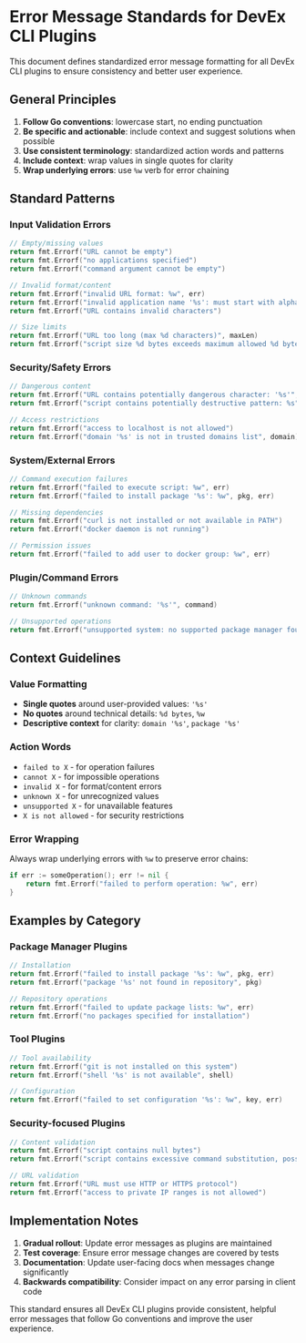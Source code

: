 # Error Message Standards for DevEx CLI Plugins

This document defines standardized error message formatting for all DevEx CLI plugins to ensure consistency and better user experience.

## General Principles

1. **Follow Go conventions**: lowercase start, no ending punctuation
2. **Be specific and actionable**: include context and suggest solutions when possible
3. **Use consistent terminology**: standardized action words and patterns
4. **Include context**: wrap values in single quotes for clarity
5. **Wrap underlying errors**: use `%w` verb for error chaining

## Standard Patterns

### Input Validation Errors

```go
// Empty/missing values
return fmt.Errorf("URL cannot be empty")
return fmt.Errorf("no applications specified")
return fmt.Errorf("command argument cannot be empty")

// Invalid format/content
return fmt.Errorf("invalid URL format: %w", err)
return fmt.Errorf("invalid application name '%s': must start with alphanumeric character", name)
return fmt.Errorf("URL contains invalid characters")

// Size limits
return fmt.Errorf("URL too long (max %d characters)", maxLen)
return fmt.Errorf("script size %d bytes exceeds maximum allowed %d bytes", actual, max)
```

### Security/Safety Errors

```go
// Dangerous content
return fmt.Errorf("URL contains potentially dangerous character: '%s'", char)
return fmt.Errorf("script contains potentially destructive pattern: %s", description)

// Access restrictions  
return fmt.Errorf("access to localhost is not allowed")
return fmt.Errorf("domain '%s' is not in trusted domains list", domain)
```

### System/External Errors

```go
// Command execution failures
return fmt.Errorf("failed to execute script: %w", err)
return fmt.Errorf("failed to install package '%s': %w", pkg, err)

// Missing dependencies
return fmt.Errorf("curl is not installed or not available in PATH")
return fmt.Errorf("docker daemon is not running")

// Permission issues
return fmt.Errorf("failed to add user to docker group: %w", err)
```

### Plugin/Command Errors

```go
// Unknown commands
return fmt.Errorf("unknown command: '%s'", command)

// Unsupported operations
return fmt.Errorf("unsupported system: no supported package manager found")
```

## Context Guidelines

### Value Formatting
- **Single quotes** around user-provided values: `'%s'`
- **No quotes** around technical details: `%d bytes`, `%w`
- **Descriptive context** for clarity: `domain '%s'`, `package '%s'`

### Action Words
- `failed to X` - for operation failures  
- `cannot X` - for impossible operations
- `invalid X` - for format/content errors
- `unknown X` - for unrecognized values
- `unsupported X` - for unavailable features
- `X is not allowed` - for security restrictions

### Error Wrapping
Always wrap underlying errors with `%w` to preserve error chains:
```go
if err := someOperation(); err != nil {
    return fmt.Errorf("failed to perform operation: %w", err)
}
```

## Examples by Category

### Package Manager Plugins
```go
// Installation
return fmt.Errorf("failed to install package '%s': %w", pkg, err)
return fmt.Errorf("package '%s' not found in repository", pkg)

// Repository operations
return fmt.Errorf("failed to update package lists: %w", err)
return fmt.Errorf("no packages specified for installation")
```

### Tool Plugins
```go
// Tool availability
return fmt.Errorf("git is not installed on this system")
return fmt.Errorf("shell '%s' is not available", shell)

// Configuration
return fmt.Errorf("failed to set configuration '%s': %w", key, err)
```

### Security-focused Plugins
```go
// Content validation
return fmt.Errorf("script contains null bytes")
return fmt.Errorf("script contains excessive command substitution, possible obfuscation")

// URL validation
return fmt.Errorf("URL must use HTTP or HTTPS protocol")
return fmt.Errorf("access to private IP ranges is not allowed")
```

## Implementation Notes

1. **Gradual rollout**: Update error messages as plugins are maintained
2. **Test coverage**: Ensure error message changes are covered by tests
3. **Documentation**: Update user-facing docs when messages change significantly
4. **Backwards compatibility**: Consider impact on any error parsing in client code

This standard ensures all DevEx CLI plugins provide consistent, helpful error messages that follow Go conventions and improve the user experience.

